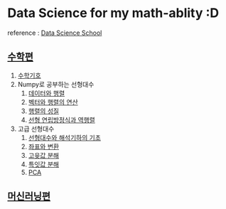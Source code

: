 # Data Science for my math-ablity :D

reference : [Data Science School](https://datascienceschool.net/intro.html)

## [수학편](https://datascienceschool.net/02%20mathematics/00.00%20%EC%86%8C%EA%B0%9C%EC%9D%98%20%EA%B8%80.html)
1. [수학기호](https://github.com/JoSangYeon/Data_Science_School/blob/master/%EC%88%98%ED%95%99%ED%8E%B8/01.%20%EC%88%98%ED%95%99%20%EA%B8%B0%ED%98%B8.ipynb)
2. Numpy로 공부하는 선형대수
   1. [데이터와 행렬](https://github.com/JoSangYeon/Data_Science_School/blob/master/%EC%88%98%ED%95%99%ED%8E%B8/2%EC%9E%A5.%20Numpy%EB%A1%9C%20%EA%B3%B5%EB%B6%80%ED%95%98%EB%8A%94%20%EC%84%A0%ED%98%95%EB%8C%80%EC%88%98/02-1.%20%EB%8D%B0%EC%9D%B4%ED%84%B0%EC%99%80%20%ED%96%89%EB%A0%AC.ipynb)
   2. [벡터와 행렬의 연산](https://github.com/JoSangYeon/Data_Science_School/blob/master/%EC%88%98%ED%95%99%ED%8E%B8/2%EC%9E%A5.%20Numpy%EB%A1%9C%20%EA%B3%B5%EB%B6%80%ED%95%98%EB%8A%94%20%EC%84%A0%ED%98%95%EB%8C%80%EC%88%98/02-2.%20%EB%B2%A1%ED%84%B0%EC%99%80%20%ED%96%89%EB%A0%AC%EC%9D%98%20%EC%97%B0%EC%82%B0.ipynb)
   3. [행렬의 성질](https://github.com/JoSangYeon/Data_Science_School/blob/master/%EC%88%98%ED%95%99%ED%8E%B8/2%EC%9E%A5.%20Numpy%EB%A1%9C%20%EA%B3%B5%EB%B6%80%ED%95%98%EB%8A%94%20%EC%84%A0%ED%98%95%EB%8C%80%EC%88%98/02-3.%20%ED%96%89%EB%A0%AC%EC%9D%98%20%EC%84%B1%EC%A7%88.pdf)
   4. [선형 연립방정식과 역행렬](https://github.com/JoSangYeon/Data_Science_School/blob/master/%EC%88%98%ED%95%99%ED%8E%B8/2%EC%9E%A5.%20Numpy%EB%A1%9C%20%EA%B3%B5%EB%B6%80%ED%95%98%EB%8A%94%20%EC%84%A0%ED%98%95%EB%8C%80%EC%88%98/02-4.%20%EC%84%A0%ED%98%95%20%EC%97%B0%EB%A6%BD%EB%B0%A9%EC%A0%95%EC%8B%9D%EA%B3%BC%20%EC%97%AD%ED%96%89%EB%A0%AC.pdf)
3. 고급 선형대수
   1. [선형대수와 해석기하의 기초](https://github.com/JoSangYeon/Data_Science_School/blob/master/%EC%88%98%ED%95%99%ED%8E%B8/3%EC%9E%A5.%20%EA%B3%A0%EA%B8%89%20%EC%84%A0%ED%98%95%EB%8C%80%EC%88%98/03-1.%20%EC%84%A0%ED%98%95%EB%8C%80%EC%88%98%EC%99%80%20%ED%95%B4%EC%84%9D%EA%B8%B0%ED%95%98%EC%9D%98%20%EA%B8%B0%EC%B4%88.pdf)
   2. [좌표와 변환](https://github.com/JoSangYeon/Data_Science_School/blob/master/%EC%88%98%ED%95%99%ED%8E%B8/3%EC%9E%A5.%20%EA%B3%A0%EA%B8%89%20%EC%84%A0%ED%98%95%EB%8C%80%EC%88%98/03-2.%20%EC%A2%8C%ED%91%9C%EC%99%80%20%EB%B3%80%ED%99%98-2.pdf)
   3. [고윳값 분해](https://github.com/JoSangYeon/Data_Science_School/blob/master/%EC%88%98%ED%95%99%ED%8E%B8/3%EC%9E%A5.%20%EA%B3%A0%EA%B8%89%20%EC%84%A0%ED%98%95%EB%8C%80%EC%88%98/03-3.%20%EA%B3%A0%EC%9C%B3%EA%B0%92%20%EB%B6%84%ED%95%B4.pdf)
   4. [특잇값 분해](https://github.com/JoSangYeon/Data_Science_School/blob/master/%EC%88%98%ED%95%99%ED%8E%B8/3%EC%9E%A5.%20%EA%B3%A0%EA%B8%89%20%EC%84%A0%ED%98%95%EB%8C%80%EC%88%98/03-4.%20%ED%8A%B9%EC%9E%87%EA%B0%92%20%EB%B6%84%ED%95%B4.pdf)
   5. [PCA](https://github.com/JoSangYeon/Data_Science_School/blob/master/%EC%88%98%ED%95%99%ED%8E%B8/3%EC%9E%A5.%20%EA%B3%A0%EA%B8%89%20%EC%84%A0%ED%98%95%EB%8C%80%EC%88%98/03-5.%20PCA.pdf)

## [머신러닝편](https://datascienceschool.net/03%20machine%20learning/01.01%20%EB%8D%B0%EC%9D%B4%ED%84%B0%20%EB%B6%84%EC%84%9D%EC%9D%98%20%EC%86%8C%EA%B0%9C.html)
